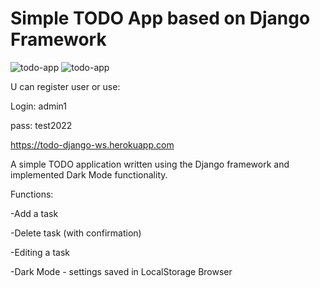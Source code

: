 # Simple TODO App based on Django Framework
![todo-app](https://github.com/WojciechSiejak/todo-app-django/issues/2#issue-1461679115)
![todo-app](https://user-images.githubusercontent.com/34285362/203548133-5267757d-0a94-44cd-9c84-b72d8cc094ec.jpg)

U can register user or use:

Login: admin1

pass: test2022

https://todo-django-ws.herokuapp.com

A simple TODO application written using the Django framework and implemented Dark Mode functionality.

Functions:

-Add a task

-Delete task (with confirmation)

-Editing a task

-Dark Mode - settings saved in LocalStorage Browser 
